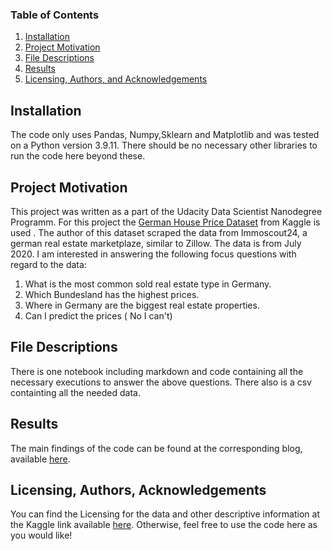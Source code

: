 
### Table of Contents

1. [Installation](#installation)
2. [Project Motivation](#motivation)
3. [File Descriptions](#files)
4. [Results](#results)
5. [Licensing, Authors, and Acknowledgements](#licensing)

## Installation <a name="installation"></a>

The code only uses Pandas, Numpy,Sklearn and Matplotlib and was tested on a Python version 3.9.11.
There should be no necessary other libraries to run the code here beyond these.

## Project Motivation<a name="motivation"></a>

This project was written as a part of the Udacity Data Scientist Nanodegree Programm. For this project the [German House Price Dataset](https://www.kaggle.com/datasets/scriptsultan/german-house-prices) from Kaggle is used .
The author of this dataset scraped the data from Immoscout24, a german real estate marketplaze, similar to Zillow. The data is from July 2020.
I am interested in answering the following focus questions with regard to the data:

1. What is the most common sold real estate type in Germany.
2. Which Bundesland has the highest prices.
3. Where in Germany are the biggest real estate properties.
4. Can I predict the prices ( No I can't)


## File Descriptions <a name="files"></a>

There is one notebook including markdown and code containing all the necessary executions to answer the above questions.
There also is a csv containting all the needed data.

## Results<a name="results"></a>

The main findings of the code can be found at the corresponding blog, available [here](https://discoluc.github.io/udacityhouseprices/).

## Licensing, Authors, Acknowledgements<a name="licensing"></a>

You can find the Licensing for the data and other descriptive information at the Kaggle link available [here](https://www.kaggle.com/stackoverflow/so-survey-2017/data).  Otherwise, feel free to use the code here as you would like! 

